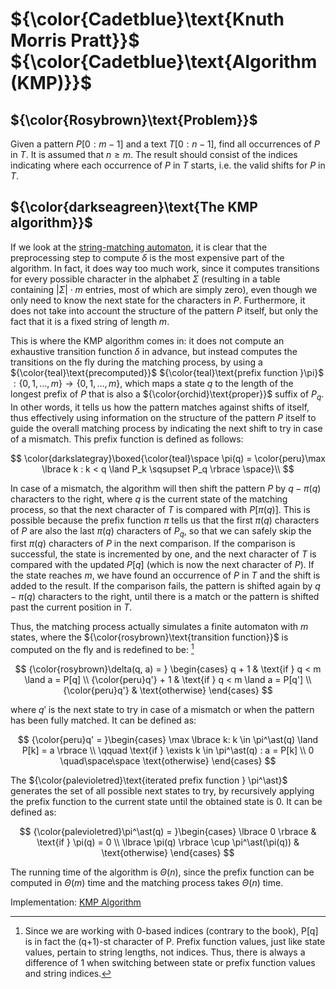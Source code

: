 # ${\color{Cadetblue}\text{Knuth Morris Pratt}}$ ${\color{Cadetblue}\text{Algorithm (KMP)}}$

## ${\color{Rosybrown}\text{Problem}}$

Given a pattern $P[0:m-1]$ and a text $T[0:n-1]$, find all occurrences of $P$ in $T$. It is assumed that $n \geq m$. The result should consist of the indices indicating where each occurrence of $P$ in $T$ starts, i.e. the valid shifts for $P$ in $T$.

## ${\color{darkseagreen}\text{The KMP algorithm}}$

If we look at the [string-matching automaton](https://github.com/pl3onasm/CLRS/tree/main/algorithms/string-matching/finite-automata), it is clear that the preprocessing step to compute $\delta$ is the most expensive part of the algorithm. In fact, it does way too much work, since it computes transitions for every possible character in the alphabet $\Sigma$ (resulting in a table containing $|\Sigma| \cdot m$ entries, most of which are simply zero), even though we only need to know the next state for the characters in $P$. Furthermore, it does not take into account the structure of the pattern $P$ itself, but only the fact that it is a fixed string of length $m$.

This is where the KMP algorithm comes in: it does not compute an exhaustive transition function $\delta$ in advance, but instead computes the transitions on the fly during the matching process, by using a ${\color{teal}\text{precomputed}}$ ${\color{teal}\text{prefix function }\pi}$ $: \lbrace 0, 1, \dots, m \rbrace \rightarrow \lbrace 0, 1, \dots, m \rbrace$, which maps a state $q$ to the length of the longest prefix of $P$ that is also a ${\color{orchid}\text{proper}}$ suffix of $P_q$. In other words, it tells us how the pattern matches against shifts of itself, thus effectively using information on the structure of the pattern $P$ itself to guide the overall matching process by indicating the next shift to try in case of a mismatch. This prefix function is defined as follows:

$$
\color{darkslategray}\boxed{\color{teal}\space \pi(q) = \color{peru}\max \lbrace k : k < q \land P_k \sqsupset P_q \rbrace \space}\\
$$

In case of a mismatch, the algorithm will then shift the pattern $P$ by $q - \pi(q)$ characters to the right, where $q$ is the current state of the matching process, so that the next character of $T$ is compared with $P[\pi(q)]$. This is possible because the prefix function $\pi$ tells us that the first $\pi(q)$ characters of $P$ are also the last $\pi(q)$ characters of $P_q$, so that we can safely skip the first $\pi(q)$ characters of $P$ in the next comparison. If the comparison is successful, the state is incremented by one, and the next character of $T$ is compared with the updated $P[q]$ (which is now the next character of $P$). If the state reaches $m$, we have found an occurrence of $P$ in $T$ and the shift is added to the result. If the comparison fails, the pattern is shifted again by $q - \pi(q)$ characters to the right, until there is a match or the pattern is shifted past the current position in $T$.

Thus, the matching process actually simulates a finite automaton with $m$ states, where the ${\color{rosybrown}\text{transition function}}$ is computed on the fly and is redefined to be: [^1]

$$
{\color{rosybrown}\delta(q, a) = } \begin{cases}
q + 1 & \text{if } q < m \land a = P[q] \\
{\color{peru}q'} + 1 & \text{if } q < m \land a = P[q'] \\
{\color{peru}q'} & \text{otherwise}
\end{cases}
$$

where $q'$ is the next state to try in case of a mismatch or when the pattern has been fully matched. It can be defined as:

$$
{\color{peru}q' = }\begin{cases}
 \max \lbrace k: k \in \pi^\ast(q) \land P[k] = a \rbrace \\
\qquad \text{if } \exists k \in \pi^\ast(q) : a = P[k]  \\
 0 \quad\space\space \text{otherwise}
\end{cases}
$$

[^1]: Since we are working with 0-based indices (contrary to the book), P[q] is in fact the (q+1)-st character of P. Prefix function values, just like state values, pertain to string lengths, not indices. Thus, there is always a difference of 1 when switching between state or prefix function values and string indices.

The ${\color{palevioletred}\text{iterated prefix function } \pi^\ast}$ generates the set of all possible next states to try, by recursively applying the prefix function to the current state until the obtained state is 0. It can be defined as:

$$
{\color{palevioletred}\pi^\ast(q) = }\begin{cases}
\lbrace 0 \rbrace & \text{if } \pi(q) = 0 \\
\lbrace \pi(q) \rbrace \cup  \pi^\ast(\pi(q)) & \text{otherwise}
\end{cases}
$$

The running time of the algorithm is $\Theta(n)$, since the prefix function can be computed in $\Theta(m)$ time and the matching process takes $\Theta(n)$ time.

Implementation: [KMP Algorithm](https://github.com/pl3onasm/AADS/blob/main/algorithms/string-matching/knuth-morris-pratt/kmp.c)
